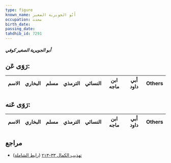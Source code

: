 ```yaml
---
type: figure
known_name: أَبُو الجويرية الصغير
occupation: محدث
birth_date:
passing_date:
tahdhib_id: 7291
---
```

##### أبو الجويرية الصغير كوفي

## رَوَى عَن:
| الاسم | البخاري | مسلم | الترمذي | النسائي | ابن ماجه | أبي داود | Others |
| ----- | ------- | ---- | ------- | ------- | -------- | -------- | ------ |
## رَوَى عَنه:
| الاسم | البخاري | مسلم | الترمذي | النسائي | ابن ماجه | أبي داود | Others |
| ----- | ------- | ---- | ------- | ------- | -------- | -------- | ------ |
## مراجع
- [تهذيب الكمال ٣٣-٢١٣](obsidian://open?vault=Tahdhib-al-Kamal&file=Figures/٧٢٩١-أبو%20الجويرية%20الصغير%20كوفي) ([رابط الشاملة](https://shamela.ws/book/3722/17884))